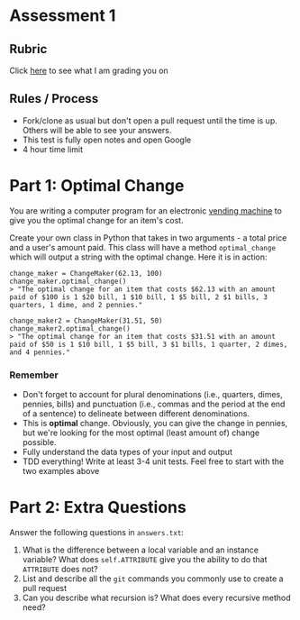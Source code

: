 # Assessment 1

## Rubric
Click [here](https://docs.google.com/spreadsheets/d/1zU9ZkwPn5aWxIuC7NJrxr7fBNvUwjQYFm6hZje-_cZE/edit#gid=0) to see what I am grading you on

## Rules / Process
* Fork/clone as usual but don't open a pull request until the time is up. Others will be able to see your answers.
* This test is fully open notes and open Google
* 4 hour time limit

# Part 1: Optimal Change
You are writing a computer program for an electronic [vending machine](http://4827-presscdn.pagely.netdna-cdn.com/wp-content/uploads/2011/09/iPad-Vending-Machine.jpg) to give you the optimal change for an item's cost.

Create your own class in Python that takes in two arguments - a total price and a user's amount paid. This class will have a method `optimal_change` which will output a string with the optimal change. Here it is in action:

```
change_maker = ChangeMaker(62.13, 100)
change_maker.optimal_change()
> "The optimal change for an item that costs $62.13 with an amount paid of $100 is 1 $20 bill, 1 $10 bill, 1 $5 bill, 2 $1 bills, 3 quarters, 1 dime, and 2 pennies."

change_maker2 = ChangeMaker(31.51, 50)
change_maker2.optimal_change()
> "The optimal change for an item that costs $31.51 with an amount paid of $50 is 1 $10 bill, 1 $5 bill, 3 $1 bills, 1 quarter, 2 dimes, and 4 pennies."
```

### Remember
- Don't forget to account for plural denominations (i.e., quarters, dimes, pennies, bills) and punctuation (i.e., commas and the period at the end of a sentence) to delineate between different denominations.
- This is **optimal** change. Obviously, you can give the change in pennies, but we're looking for the most optimal (least amount of) change possible.
- Fully understand the data types of your input and output
- TDD everything! Write at least 3-4 unit tests. Feel free to start with the two examples above

# Part 2: Extra Questions
Answer the following questions in `answers.txt`:
1. What is the difference between a local variable and an instance variable? What does `self.ATTRIBUTE` give you the ability to do that `ATTRIBUTE` does not?
2. List and describe all the `git` commands you commonly use to create a pull request
3. Can you describe what recursion is? What does every recursive method need?
